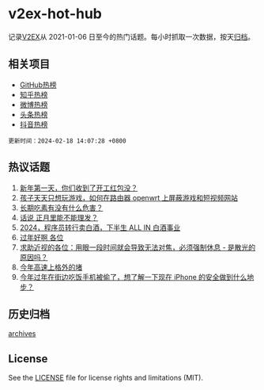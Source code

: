 # v2ex-hot-hub

 记录[V2EX](https://www.v2ex.com/)从 2021-01-06 日至今的热门话题。每小时抓取一次数据，按天[归档](archives)。
 
 ## 相关项目

- [GitHub热榜](https://github.com/it985/github-hot-hub)
- [知乎热榜](https://github.com/it985/zhihu-hot-hub)
- [微博热榜](https://github.com/it985/weibo-hot-hub)
- [头条热榜](https://github.com/it985/toutiao-hot-hub)
- [抖音热榜](https://github.com/it985/douyin-hot-hub)


 `更新时间：2024-02-18 14:07:28 +0800`

## 热议话题

1. [新年第一天，你们收到了开工红包没？](https://www.v2ex.com/t/1016095)
1. [孩子天天只想玩游戏，如何在路由器 openwrt 上屏蔽游戏和短视频网站](https://www.v2ex.com/t/1016005)
1. [长期吃素有没有什么危害？](https://www.v2ex.com/t/1016135)
1. [话说 正月里能不能理发？](https://www.v2ex.com/t/1016044)
1. [2024，程序员转行卖白酒，下半生 ALL IN 白酒事业](https://www.v2ex.com/t/1016038)
1. [过年好啊 各位](https://www.v2ex.com/t/1016089)
1. [求助近视的各位：用眼一段时间就会导致无法对焦，必须强制休息 - 是散光的原因吗？](https://www.v2ex.com/t/1015987)
1. [今年高速上格外的堵](https://www.v2ex.com/t/1016096)
1. [今年过年在街边吃饭手机被偷了，想了解一下现在 iPhone 的安全做到什么地步？](https://www.v2ex.com/t/1016109)

## 历史归档

[archives](archives)

## License

See the [LICENSE](LICENSE) file for license rights and limitations (MIT).
